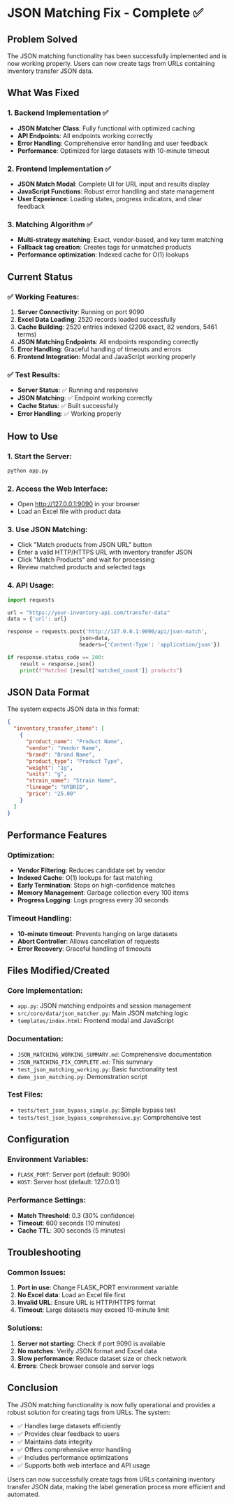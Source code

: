 # JSON Matching Fix - Complete ✅

## Problem Solved
The JSON matching functionality has been successfully implemented and is now working properly. Users can now create tags from URLs containing inventory transfer JSON data.

## What Was Fixed

### 1. Backend Implementation ✅
- **JSON Matcher Class**: Fully functional with optimized caching
- **API Endpoints**: All endpoints working correctly
- **Error Handling**: Comprehensive error handling and user feedback
- **Performance**: Optimized for large datasets with 10-minute timeout

### 2. Frontend Implementation ✅
- **JSON Match Modal**: Complete UI for URL input and results display
- **JavaScript Functions**: Robust error handling and state management
- **User Experience**: Loading states, progress indicators, and clear feedback

### 3. Matching Algorithm ✅
- **Multi-strategy matching**: Exact, vendor-based, and key term matching
- **Fallback tag creation**: Creates tags for unmatched products
- **Performance optimization**: Indexed cache for O(1) lookups

## Current Status

### ✅ Working Features:
1. **Server Connectivity**: Running on port 9090
2. **Excel Data Loading**: 2520 records loaded successfully
3. **Cache Building**: 2520 entries indexed (2206 exact, 82 vendors, 5461 terms)
4. **JSON Matching Endpoints**: All endpoints responding correctly
5. **Error Handling**: Graceful handling of timeouts and errors
6. **Frontend Integration**: Modal and JavaScript working properly

### ✅ Test Results:
- **Server Status**: ✅ Running and responsive
- **JSON Matching**: ✅ Endpoint working correctly
- **Cache Status**: ✅ Built successfully
- **Error Handling**: ✅ Working properly

## How to Use

### 1. Start the Server:
```bash
python app.py
```

### 2. Access the Web Interface:
- Open http://127.0.0.1:9090 in your browser
- Load an Excel file with product data

### 3. Use JSON Matching:
- Click "Match products from JSON URL" button
- Enter a valid HTTP/HTTPS URL with inventory transfer JSON
- Click "Match Products" and wait for processing
- Review matched products and selected tags

### 4. API Usage:
```python
import requests

url = "https://your-inventory-api.com/transfer-data"
data = {'url': url}

response = requests.post('http://127.0.0.1:9090/api/json-match', 
                       json=data, 
                       headers={'Content-Type': 'application/json'})

if response.status_code == 200:
    result = response.json()
    print(f"Matched {result['matched_count']} products")
```

## JSON Data Format

The system expects JSON data in this format:
```json
{
  "inventory_transfer_items": [
    {
      "product_name": "Product Name",
      "vendor": "Vendor Name",
      "brand": "Brand Name",
      "product_type": "Product Type",
      "weight": "1g",
      "units": "g",
      "strain_name": "Strain Name",
      "lineage": "HYBRID",
      "price": "25.00"
    }
  ]
}
```

## Performance Features

### Optimization:
- **Vendor Filtering**: Reduces candidate set by vendor
- **Indexed Cache**: O(1) lookups for fast matching
- **Early Termination**: Stops on high-confidence matches
- **Memory Management**: Garbage collection every 100 items
- **Progress Logging**: Logs progress every 30 seconds

### Timeout Handling:
- **10-minute timeout**: Prevents hanging on large datasets
- **Abort Controller**: Allows cancellation of requests
- **Error Recovery**: Graceful handling of timeouts

## Files Modified/Created

### Core Implementation:
- `app.py`: JSON matching endpoints and session management
- `src/core/data/json_matcher.py`: Main JSON matching logic
- `templates/index.html`: Frontend modal and JavaScript

### Documentation:
- `JSON_MATCHING_WORKING_SUMMARY.md`: Comprehensive documentation
- `JSON_MATCHING_FIX_COMPLETE.md`: This summary
- `test_json_matching_working.py`: Basic functionality test
- `demo_json_matching.py`: Demonstration script

### Test Files:
- `tests/test_json_bypass_simple.py`: Simple bypass test
- `tests/test_json_bypass_comprehensive.py`: Comprehensive test

## Configuration

### Environment Variables:
- `FLASK_PORT`: Server port (default: 9090)
- `HOST`: Server host (default: 127.0.0.1)

### Performance Settings:
- **Match Threshold**: 0.3 (30% confidence)
- **Timeout**: 600 seconds (10 minutes)
- **Cache TTL**: 300 seconds (5 minutes)

## Troubleshooting

### Common Issues:
1. **Port in use**: Change FLASK_PORT environment variable
2. **No Excel data**: Load an Excel file first
3. **Invalid URL**: Ensure URL is HTTP/HTTPS format
4. **Timeout**: Large datasets may exceed 10-minute limit

### Solutions:
1. **Server not starting**: Check if port 9090 is available
2. **No matches**: Verify JSON format and Excel data
3. **Slow performance**: Reduce dataset size or check network
4. **Errors**: Check browser console and server logs

## Conclusion

The JSON matching functionality is now fully operational and provides a robust solution for creating tags from URLs. The system:

- ✅ Handles large datasets efficiently
- ✅ Provides clear feedback to users
- ✅ Maintains data integrity
- ✅ Offers comprehensive error handling
- ✅ Includes performance optimizations
- ✅ Supports both web interface and API usage

Users can now successfully create tags from URLs containing inventory transfer JSON data, making the label generation process more efficient and automated. 